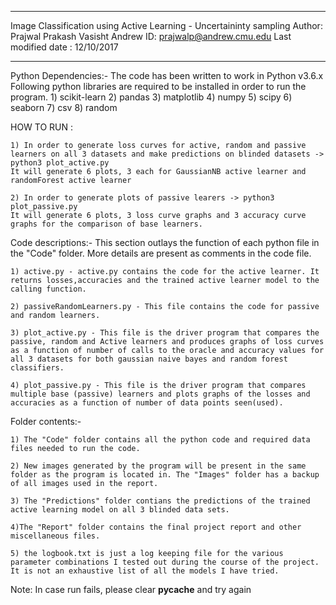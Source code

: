 **************************************************************************************************
Image Classification using Active Learning - Uncertaininty sampling
Author: Prajwal Prakash Vasisht
Andrew ID: prajwalp@andrew.cmu.edu
Last modified date : 12/10/2017
**************************************************************************************************

Python Dependencies:-
The code has been written to work in Python v3.6.x
Following python libraries are required to be installed in order to run the program.
    1) scikit-learn
    2) pandas
    3) matplotlib
    4) numpy
    5) scipy
    6) seaborn
    7) csv
    8) random

HOW TO RUN :
    
    1) In order to generate loss curves for active, random and passive learners on all 3 datasets and make predictions on blinded datasets -> python3 plot_active.py 
    It will generate 6 plots, 3 each for GaussianNB active learner and randomForest active learner

    2) In order to generate plots of passive learers -> python3 plot_passive.py
    It will generate 6 plots, 3 loss curve graphs and 3 accuracy curve graphs for the comparison of base learners. 

Code descriptions:-
    This section outlays the function of each python file in the "Code" folder. More details are present as comments in the code file.
        
    1) active.py - active.py contains the code for the active learner. It returns losses,accuracies and the trained active learner model to the calling function. 

    2) passiveRandomLearners.py - This file contains the code for passive and random learners.

    3) plot_active.py - This file is the driver program that compares the passive, random and Active learners and produces graphs of loss curves as a function of number of calls to the oracle and accuracy values for all 3 datasets for both gaussian naive bayes and random forest classifiers.

    4) plot_passive.py - This file is the driver program that compares multiple base (passive) learners and plots graphs of the losses and accuracies as a function of number of data points seen(used).

Folder contents:-
    
    1) The "Code" folder contains all the python code and required data files needed to run the code.

    2) New images generated by the program will be present in the same folder as the program is located in. The "Images" folder has a backup of all images used in the report.

    3) The "Predictions" folder contians the predictions of the trained active learning model on all 3 blinded data sets.

    4)The "Report" folder contains the final project report and other miscellaneous files.

    5) the logbook.txt is just a log keeping file for the various parameter combinations I tested out during the course of the project. It is not an exhaustive list of all the models I have tried.

Note: In case run fails, please clear __pycache__ and try again
